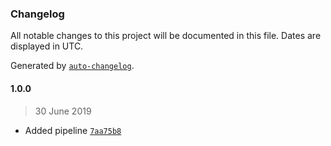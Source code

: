 ### Changelog

All notable changes to this project will be documented in this file. Dates are displayed in UTC.

Generated by [`auto-changelog`](https://github.com/CookPete/auto-changelog).

#### 1.0.0

> 30 June 2019

- Added pipeline [`7aa75b8`](https://github.com/YIZHUANG/azure-serverless-function/commit/7aa75b895a9bf49cba2f98f8415178fe30c563e7)

